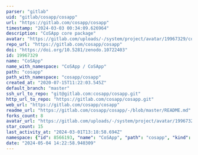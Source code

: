 ```yaml
---
parser: "gitlab"
uid: "gitlab/cosapp/cosapp"
url: "https://gitlab.com/cosapp/cosapp"
timestamp: "2024-03-03 00:34:09.626964"
description: "CoSApp core package"
avatar: "https://gitlab.com/uploads/-/system/project/avatar/19967329/cosapp_web.png"
repo_url: "https://gitlab.com/cosapp/cosapp"
doi: "https://doi.org/10.5281/zenodo.10722403"
id: 19967329
name: "CoSApp"
name_with_namespace: "CoSApp / CoSApp"
path: "cosapp"
path_with_namespace: "cosapp/cosapp"
created_at: "2020-07-15T11:22:03.545Z"
default_branch: "master"
ssh_url_to_repo: "git@gitlab.com:cosapp/cosapp.git"
http_url_to_repo: "https://gitlab.com/cosapp/cosapp.git"
web_url: "https://gitlab.com/cosapp/cosapp"
readme_url: "https://gitlab.com/cosapp/cosapp/-/blob/master/README.md"
forks_count: 8
avatar_url: "https://gitlab.com/uploads/-/system/project/avatar/19967329/cosapp_web.png"
star_count: 15
last_activity_at: "2024-03-01T13:18:58.694Z"
namespace: {"id": 8566193, "name": "CoSApp", "path": "cosapp", "kind": "group", "full_path": "cosapp", "parent_id": null, "avatar_url": "/uploads/-/system/group/avatar/8566193/cosapp_web.png", "web_url": "https://gitlab.com/groups/cosapp"}
date: "2024-05-04 14:22:58.940309"
---
```

